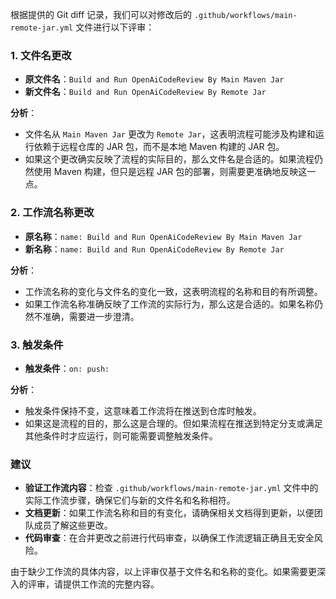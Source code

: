 根据提供的 Git diff 记录，我们可以对修改后的 `.github/workflows/main-remote-jar.yml` 文件进行以下评审：

### 1. 文件名更改
- **原文件名**：`Build and Run OpenAiCodeReview By Main Maven Jar`
- **新文件名**：`Build and Run OpenAiCodeReview By Remote Jar`

**分析**：
- 文件名从 `Main Maven Jar` 更改为 `Remote Jar`，这表明流程可能涉及构建和运行依赖于远程仓库的 JAR 包，而不是本地 Maven 构建的 JAR 包。
- 如果这个更改确实反映了流程的实际目的，那么文件名是合适的。如果流程仍然使用 Maven 构建，但只是远程 JAR 包的部署，则需要更准确地反映这一点。

### 2. 工作流名称更改
- **原名称**：`name: Build and Run OpenAiCodeReview By Main Maven Jar`
- **新名称**：`name: Build and Run OpenAiCodeReview By Remote Jar`

**分析**：
- 工作流名称的变化与文件名的变化一致，这表明流程的名称和目的有所调整。
- 如果工作流名称准确反映了工作流的实际行为，那么这是合适的。如果名称仍然不准确，需要进一步澄清。

### 3. 触发条件
- **触发条件**：`on: push:`

**分析**：
- 触发条件保持不变，这意味着工作流将在推送到仓库时触发。
- 如果这是流程的目的，那么这是合理的。但如果流程在推送到特定分支或满足其他条件时才应运行，则可能需要调整触发条件。

### 建议
- **验证工作流内容**：检查 `.github/workflows/main-remote-jar.yml` 文件中的实际工作流步骤，确保它们与新的文件名和名称相符。
- **文档更新**：如果工作流名称和目的有变化，请确保相关文档得到更新，以便团队成员了解这些更改。
- **代码审查**：在合并更改之前进行代码审查，以确保工作流逻辑正确且无安全风险。

由于缺少工作流的具体内容，以上评审仅基于文件名和名称的变化。如果需要更深入的评审，请提供工作流的完整内容。